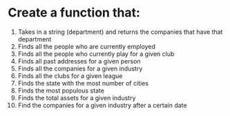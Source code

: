 # Create a function that:

1. Takes in a string (department) and returns the companies that have that department
2. Finds all the people who are currently employed
3. Finds all the people who currently play for a given club
4. Finds all past addresses for a given person
5. Finds all the companies for a given industry
6. Finds all the clubs for a given league
7. Finds the state with the most number of cities
8. Finds the most populous state
9. Finds the total assets for a given industry
10. Find the companies for a given industry after a certain date

